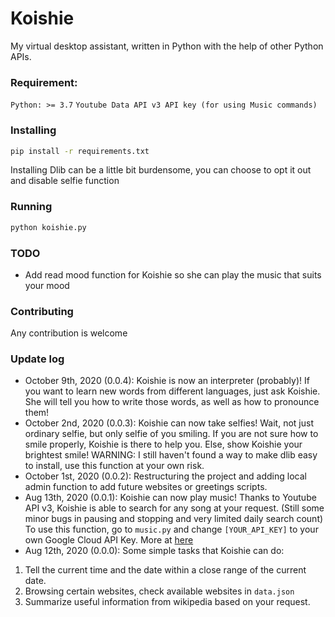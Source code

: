 # Koishie
My virtual desktop assistant, written in Python with the help of other Python APIs.

### Requirement:
`Python: >= 3.7`
`Youtube Data API v3 API key (for using Music commands)`

### Installing

```bash
pip install -r requirements.txt
```
Installing Dlib can be a little bit burdensome, you can choose to opt it out and disable selfie function

### Running

```bash
python koishie.py
```

### TODO
- Add read mood function for Koishie so she can play the music that suits your mood

### Contributing

Any contribution is welcome

### Update log
- October 9th, 2020 (0.0.4): Koishie is now an interpreter (probably)! If you want to learn new words from different languages, just ask Koishie. She will tell you how to write those words, as well as how to pronounce them!
- October 2nd, 2020 (0.0.3): Koishie can now take selfies! Wait, not just ordinary selfie, but only selfie of you smiling. If you are not sure how to smile properly, Koishie is there to help you. Else, show Koishie your brightest smile!
WARNING: I still haven't found a way to make dlib easy to install, use this function at your own risk.
- October 1st, 2020 (0.0.2): Restructuring the project and adding local admin function to add future websites or greetings scripts.
- Aug 13th, 2020 (0.0.1): Koishie can now play music! Thanks to Youtube API v3, Koishie is able to search for any song at your request. (Still some minor bugs in pausing and stopping and very limited daily search count)
To use this function, go to `music.py` and change `[YOUR_API_KEY]` to your own Google Cloud API Key. More at [here](https://cloud.google.com/docs/authentication/api-keys)
- Aug 12th, 2020 (0.0.0): Some simple tasks that Koishie can do:
1. Tell the current time and the date within a close range of the current date.
2. Browsing certain websites, check available websites in `data.json`
3. Summarize useful information from wikipedia based on your request.
